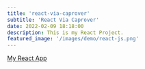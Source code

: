 ```yaml
---
title: 'react-via-caprover'
subtitle: 'React Via Caprover'
date: 2022-02-09 18:18:00
description: This is my React Project.
featured_image: '/images/demo/react-js.png'
---
```

[My React App](https://react.pcservice.business)